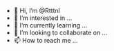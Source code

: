 - 👋 Hi, I’m @Rtttnl
- 👀 I’m interested in ...
- 🌱 I’m currently learning ...
- 💞️ I’m looking to collaborate on ...
- 📫 How to reach me ...

<!---
Rtttnl/Rtttnl is a ✨ special ✨ repository because its `README.md` (this file) appears on your GitHub profile.
You can click the Preview link to take a look at your changes.
--->
